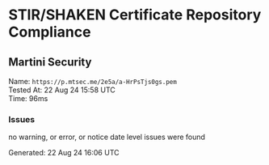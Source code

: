 # STIR/SHAKEN Certificate Repository Compliance

## Martini Security

Name: `https://p.mtsec.me/2e5a/a-HrPsTjs0gs.pem`\
Tested At: 22 Aug 24 15:58 UTC\
Time: 96ms

### Issues

no warning, or error, or notice date level issues were found

Generated: 22 Aug 24 16:06 UTC